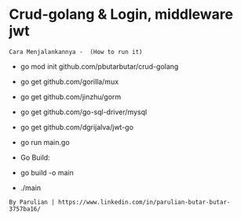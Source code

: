 # Crud-golang & Login, middleware jwt

`Cara Menjalankannya -  (How to run it)`

- go mod init github.com/pbutarbutar/crud-golang
- go get github.com/gorilla/mux
- go get github.com/jinzhu/gorm
- go get github.com/go-sql-driver/mysql
- go get github.com/dgrijalva/jwt-go

- go run main.go

- Go Build:
- go build -o main

- ./main



`By Parulian | https://www.linkedin.com/in/parulian-butar-butar-3757ba16/`
